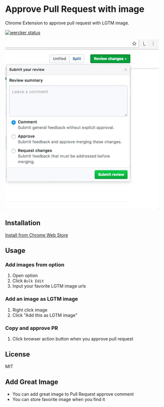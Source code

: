# Approve Pull Request with image
Chrome Extension to approve pull request with LGTM image.

[![wercker status](https://app.wercker.com/status/a40b302b4606557e076d49d17d00be47/s/master "wercker status")](https://app.wercker.com/project/byKey/a40b302b4606557e076d49d17d00be47)

![Demo](https://raw.githubusercontent.com/mizoguche/approve-pr-with-image/master/demo.gif)

## Installation
[Install from Chrome Web Store](https://chrome.google.com/webstore/detail/bmkigbjalmniajmclpbniddicijnapgh)

## Usage
### Add images from option
1. Open option
1. Click `Bulk Edit`
1. Input your favorite LGTM image urls

### Add an image as LGTM image
1. Right click image
1. Click "Add this as LGTM image"

### Copy and approve PR
1. Click browser action button when you approve pull request

## License
MIT

## Add Great Image
- You can add great image to Pull Request approve comment
- You can store favorite image when you find it


























